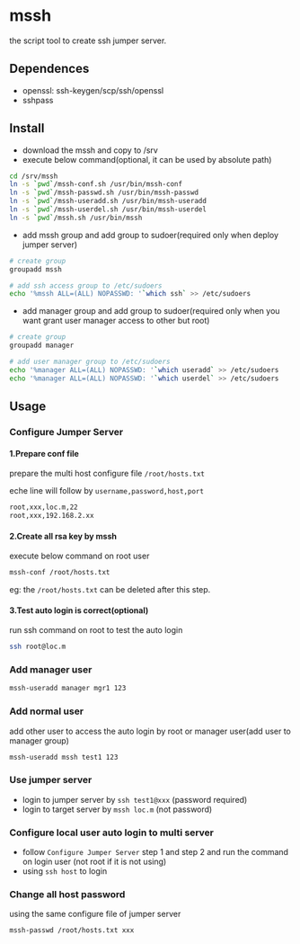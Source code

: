 # mssh

the script tool to create ssh jumper server.

## Dependences

* openssl: ssh-keygen/scp/ssh/openssl
* sshpass

## Install

* download the mssh and copy to /srv
* execute below command(optional, it can be used by absolute path)

```.sh
cd /srv/mssh
ln -s `pwd`/mssh-conf.sh /usr/bin/mssh-conf
ln -s `pwd`/mssh-passwd.sh /usr/bin/mssh-passwd
ln -s `pwd`/mssh-useradd.sh /usr/bin/mssh-useradd
ln -s `pwd`/mssh-userdel.sh /usr/bin/mssh-userdel
ln -s `pwd`/mssh.sh /usr/bin/mssh
```

* add mssh group and add group to sudoer(required only when deploy jumper server)

```.sh
# create group
groupadd mssh

# add ssh access group to /etc/sudoers
echo '%mssh ALL=(ALL) NOPASSWD: '`which ssh` >> /etc/sudoers
```

* add manager group and add group to sudoer(required only when you want grant user manager access to other but root)

```.sh
# create group
groupadd manager

# add user manager group to /etc/sudoers
echo '%manager ALL=(ALL) NOPASSWD: '`which useradd` >> /etc/sudoers
echo '%manager ALL=(ALL) NOPASSWD: '`which userdel` >> /etc/sudoers

```

## Usage

### Configure Jumper Server

#### 1.Prepare conf file

prepare the multi host configure file `/root/hosts.txt`

eche line will follow by `username,password,host,port`

```.txt
root,xxx,loc.m,22
root,xxx,192.168.2.xx
```

#### 2.Create all rsa key by mssh

execute below command on root user

```.sh
mssh-conf /root/hosts.txt
```

eg: the `/root/hosts.txt` can be deleted after this step.

#### 3.Test auto login is correct(optional)

run ssh command on root to test the auto login

```.sh
ssh root@loc.m
```

### Add manager user

```.sh
mssh-useradd manager mgr1 123
```

### Add normal user

add other user to access the auto login by root or manager user(add user to manager group)

```.sh
mssh-useradd mssh test1 123
```

### Use jumper server

* login to jumper server by `ssh test1@xxx` (password required)
* login to target server by `mssh loc.m` (not password)

### Configure local user auto login to multi server

* follow `Configure Jumper Server` step 1 and step 2 and run the command on login user (not root if it is not using)
* using `ssh host` to login

### Change all host password

using the same configure file of jumper server

```.sh
mssh-passwd /root/hosts.txt xxx
```